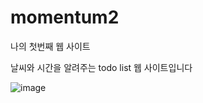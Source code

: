 # momentum2

나의 첫번째 웹 사이트

날씨와 시간을 알려주는 todo list 웹 사이트입니다

![image](https://user-images.githubusercontent.com/101617376/180985600-62e0617c-e8d3-4892-95f1-e35c1b6e997e.png)
